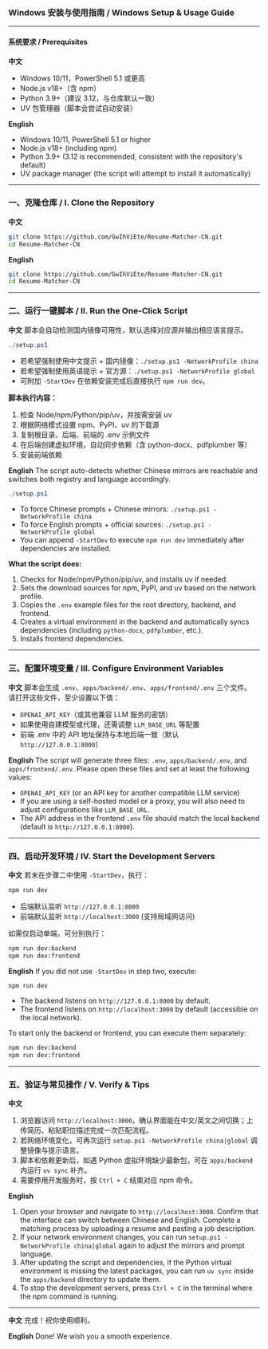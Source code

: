### **Windows 安装与使用指南 / Windows Setup & Usage Guide**

---

#### **系统要求 / Prerequisites**

**中文**
- Windows 10/11，PowerShell 5.1 或更高
- Node.js v18+（含 npm）
- Python 3.9+（建议 3.12，与仓库默认一致）
- UV 包管理器（脚本会尝试自动安装）

**English**
- Windows 10/11, PowerShell 5.1 or higher
- Node.js v18+ (including npm)
- Python 3.9+ (3.12 is recommended, consistent with the repository's default)
- UV package manager (the script will attempt to install it automatically)

---

### **一、克隆仓库 / I. Clone the Repository**

**中文**
```bash
git clone https://github.com/GwIhViEte/Resume-Matcher-CN.git
cd Resume-Matcher-CN
```

**English**
```bash
git clone https://github.com/GwIhViEte/Resume-Matcher-CN.git
cd Resume-Matcher-CN
```

---

### **二、运行一键脚本 / II. Run the One-Click Script**

**中文**
脚本会自动检测国内镜像可用性，默认选择对应源并输出相应语言提示。

```powershell
./setup.ps1
```

- 若希望强制使用中文提示 + 国内镜像：`./setup.ps1 -NetworkProfile china`
- 若希望强制使用英语提示 + 官方源：`./setup.ps1 -NetworkProfile global`
- 可附加 `-StartDev` 在依赖安装完成后直接执行 `npm run dev`。

**脚本执行内容：**
1. 检查 Node/npm/Python/pip/uv，并按需安装 uv
2. 根据网络模式设置 npm、PyPI、uv 的下载源
3. 复制根目录、后端、前端的 .env 示例文件
4. 在后端创建虚拟环境，自动同步依赖（含 python-docx、pdfplumber 等）
5. 安装前端依赖

**English**
The script auto-detects whether Chinese mirrors are reachable and switches both registry and language accordingly.

```powershell
./setup.ps1
```

- To force Chinese prompts + Chinese mirrors: `./setup.ps1 -NetworkProfile china`
- To force English prompts + official sources: `./setup.ps1 -NetworkProfile global`
- You can append `-StartDev` to execute `npm run dev` immediately after dependencies are installed.

**What the script does:**
1. Checks for Node/npm/Python/pip/uv, and installs uv if needed.
2. Sets the download sources for npm, PyPI, and uv based on the network profile.
3. Copies the `.env` example files for the root directory, backend, and frontend.
4. Creates a virtual environment in the backend and automatically syncs dependencies (including `python-docx`, `pdfplumber`, etc.).
5. Installs frontend dependencies.

---

### **三、配置环境变量 / III. Configure Environment Variables**

**中文**
脚本会生成 `.env`、`apps/backend/.env`、`apps/frontend/.env` 三个文件。
请打开这些文件，至少设置以下值：

- `OPENAI_API_KEY`（或其他兼容 LLM 服务的密钥）
- 如果使用自建模型或代理，还需调整 `LLM_BASE_URL` 等配置
- 前端 .env 中的 API 地址保持与本地后端一致（默认 `http://127.0.0.1:8000`）

**English**
The script will generate three files: `.env`, `apps/backend/.env`, and `apps/frontend/.env`.
Please open these files and set at least the following values:

- `OPENAI_API_KEY` (or an API key for another compatible LLM service)
- If you are using a self-hosted model or a proxy, you will also need to adjust configurations like `LLM_BASE_URL`.
- The API address in the frontend `.env` file should match the local backend (default is `http://127.0.0.1:8000`).

---

### **四、启动开发环境 / IV. Start the Development Servers**

**中文**
若未在步骤二中使用 `-StartDev`，执行：
```bash
npm run dev
```

- 后端默认监听 `http://127.0.0.1:8000`
- 前端默认监听 `http://localhost:3000` (支持局域网访问)

如需仅启动单端，可分别执行：
```bash
npm run dev:backend
npm run dev:frontend
```

**English**
If you did not use `-StartDev` in step two, execute:
```bash
npm run dev
```

- The backend listens on `http://127.0.0.1:8000` by default.
- The frontend listens on `http://localhost:3000` by default (accessible on the local network).

To start only the backend or frontend, you can execute them separately:
```bash
npm run dev:backend
npm run dev:frontend
```

---

### **五、验证与常见操作 / V. Verify & Tips**

**中文**
1. 浏览器访问 `http://localhost:3000`，确认界面能在中文/英文之间切换；上传简历、粘贴职位描述完成一次匹配流程。
2. 若网络环境变化，可再次运行 `setup.ps1 -NetworkProfile china|global` 调整镜像与提示语言。
3. 脚本和依赖更新后，如遇 Python 虚拟环境缺少最新包，可在 `apps/backend` 内运行 `uv sync` 补齐。
4. 需要停用开发服务时，按 `Ctrl + C` 结束对应 npm 命令。

**English**
1. Open your browser and navigate to `http://localhost:3000`. Confirm that the interface can switch between Chinese and English. Complete a matching process by uploading a resume and pasting a job description.
2. If your network environment changes, you can run `setup.ps1 -NetworkProfile china|global` again to adjust the mirrors and prompt language.
3. After updating the script and dependencies, if the Python virtual environment is missing the latest packages, you can run `uv sync` inside the `apps/backend` directory to update them.
4. To stop the development servers, press `Ctrl + C` in the terminal where the npm command is running.

---

**中文**
完成！祝你使用顺利。

**English**
Done! We wish you a smooth experience.